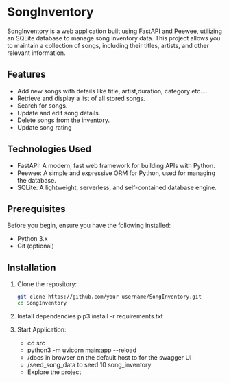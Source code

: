 # SongInventory

SongInventory is a web application built using FastAPI and Peewee, utilizing an SQLite database to manage song inventory data. This project allows you to maintain a collection of songs, including their titles, artists, and other relevant information.

## Features

- Add new songs with details like title, artist,duration, category etc....
- Retrieve and display a list of all stored songs.
- Search for songs.
- Update and edit song details.
- Delete songs from the inventory.
- Update song rating 

## Technologies Used

- FastAPI: A modern, fast web framework for building APIs with Python.
- Peewee: A simple and expressive ORM for Python, used for managing the database.
- SQLite: A lightweight, serverless, and self-contained database engine.

## Prerequisites

Before you begin, ensure you have the following installed:

- Python 3.x
- Git (optional)

## Installation
1. Clone the repository:

   ```bash
   git clone https://github.com/your-username/SongInventory.git
   cd SongInventory
2. Install dependencies
   pip3 install -r requirements.txt

3. Start Application:
   - cd src
   - python3 -m uvicorn main:app --reload
   - /docs in browser on the default host to for the swagger UI
   - /seed_song_data to seed 10 song_inventory
   - Explore the project 
